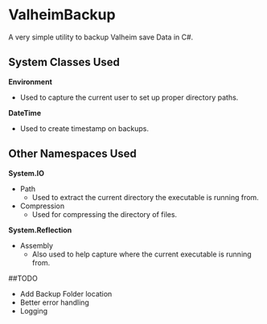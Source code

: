 # ValheimBackup
A very simple utility to backup Valheim save Data in C#.

## System Classes Used
**Environment**
- Used to capture the current user to set up proper directory paths.


**DateTime**
- Used to create timestamp on backups.


## Other Namespaces Used

**System.IO**
  - Path
    - Used to extract the current directory the executable is running from.
  - Compression
    - Used for compressing the directory of files.

**System.Reflection**
  - Assembly
    - Also used to help capture where the current executable is running from.

##TODO
- Add Backup Folder location
- Better error handling
- Logging
